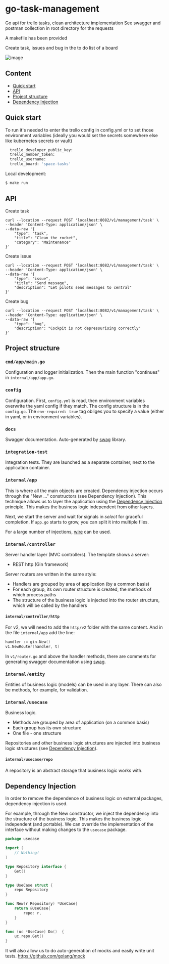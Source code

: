 # go-task-management

Go api for trello tasks, clean architecture implementation
See swagger and postman collection in root directory for the requests

A makefile has been provided

Create task, issues and bug in the to do list of a board

![image](https://user-images.githubusercontent.com/705604/210194009-f07d8daf-aa04-48d1-9bb4-cb3a9ecd4d7e.png)


## Content
- [Quick start](#quick-start)
- [API](#api)
- [Project structure](#project-structure)
- [Dependency Injection](#dependency-injection)

## Quick start

To run it's needed to enter the trello config in config.yml or to set those environment variables (ideally you would set the secrets somewhere else like kubernetes secrets or vault)

```sh
  trello_developer_public_key:
  trello_member_token:
  trello_username:
  trello_board: 'space-tasks'
  ```

Local development:
```sh
$ make run
```

## API

Create task
```
curl --location --request POST 'localhost:8082/v1/management/task' \
--header 'Content-Type: application/json' \
--data-raw '{
    "type": "task",
    "title": "Clean the rocket",
    "category": "Maintenance"
}'
```

Create issue
```
curl --location --request POST 'localhost:8082/v1/management/task' \
--header 'Content-Type: application/json' \
--data-raw '{
    "type": "issue",
    "title": "Send message",
    "description": "Let pilots send messages to central"
}'
```

Create bug
```
curl --location --request POST 'localhost:8082/v1/management/task' \
--header 'Content-Type: application/json' \
--data-raw '{
    "type": "bug",
    "description": "Cockpit is not depressurising correctly"
}'
```

## Project structure
### `cmd/app/main.go`
Configuration and logger initialization. Then the main function "continues" in
`internal/app/app.go`.

### `config`
Configuration. First, `config.yml` is read, then environment variables overwrite the yaml config if they match.
The config structure is in the `config.go`.
The `env-required: true` tag obliges you to specify a value (either in yaml, or in environment variables).

### `docs`
Swagger documentation. Auto-generated by [swag](https://github.com/swaggo/swag) library.

### `integration-test`
Integration tests.
They are launched as a separate container, next to the application container.

### `internal/app`

This is where all the main objects are created.
Dependency injection occurs through the "New ..." constructors (see Dependency Injection).
This technique allows us to layer the application using the [Dependency Injection](#dependency-injection) principle.
This makes the business logic independent from other layers.

Next, we start the server and wait for signals in _select_ for graceful completion.
If `app.go` starts to grow, you can split it into multiple files.

For a large number of injections, [wire](https://github.com/google/wire) can be used.

### `internal/controller`
Server handler layer (MVC controllers). The template shows a  server:
- REST http (Gin framework)

Server routers are written in the same style:
- Handlers are grouped by area of application (by a common basis)
- For each group, its own router structure is created, the methods of which process paths
- The structure of the business logic is injected into the router structure, which will be called by the handlers

#### `internal/controller/http`
For v2, we will need to add the `http/v2` folder with the same content.
And in the file `internal/app` add the line:
```go
handler := gin.New()
v1.NewRouter(handler, t)
```

In `v1/router.go` and above the handler methods, there are comments for generating swagger documentation using [swag](https://github.com/swaggo/swag).

### `internal/entity`
Entities of business logic (models) can be used in any layer.
There can also be methods, for example, for validation.

### `internal/usecase`
Business logic.
- Methods are grouped by area of application (on a common basis)
- Each group has its own structure
- One file - one structure

Repositories and other business logic structures are injected into business logic structures
(see [Dependency Injection](#dependency-injection)).

#### `internal/usecase/repo`
A repository is an abstract storage that business logic works with.

## Dependency Injection
In order to remove the dependence of business logic on external packages, dependency injection is used.

For example, through the New constructor, we inject the dependency into the structure of the business logic.
This makes the business logic independent (and portable).
We can override the implementation of the interface without making changes to the `usecase` package.

```go
package usecase

import (
    // Nothing!
)

type Repository interface {
    Get()
}

type UseCase struct {
    repo Repository
}

func New(r Repository) *UseCase{
    return &UseCase{
        repo: r,
    }
}

func (uc *UseCase) Do()  {
    uc.repo.Get()
}
```

It will also allow us to do auto-generation of mocks and easily write unit tests.  https://github.com/golang/mock

